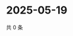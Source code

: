# 2025-05-19

共 0 条

<!-- BEGIN ZHIHUQUESTIONS -->
<!-- 最后更新时间 Mon May 19 2025 22:11:50 GMT+0800 (China Standard Time) -->

<!-- END ZHIHUQUESTIONS -->
